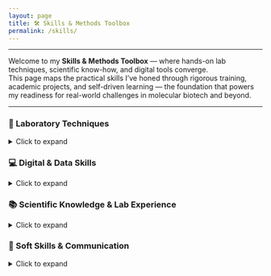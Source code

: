 ```yaml
---
layout: page
title: 🛠️ Skills & Methods Toolbox
permalink: /skills/
---
```

---

Welcome to my **Skills & Methods Toolbox** — where hands-on lab techniques, scientific know-how, and digital tools converge.  
This page maps the practical skills I’ve honed through rigorous training, academic projects, and self-driven learning — the foundation that powers my readiness for real-world challenges in molecular biotech and beyond.

---

### 🔬 Laboratory Techniques

<details>
<summary> Click to expand </summary>
<br>

**Molecular Biology:**  
PCR (endpoint & genotyping) · DNA/RNA extraction · Plasmid preparation · Molecular cloning (incl. SnapGene in silico design) · Gel electrophoresis · Nucleic acid quantification  

**Protein Biochemistry:**  
SDS-PAGE · Western blotting · Protein expression & purification (His-tag / affinity chromatography) · Enzyme assays & kinetics  

**Cell Culture & Handling:**  
Mammalian & bacterial cell culture (2D monolayers & 3D organoids) · Routine cell culture techniques (splitting, cryopreservation, cell counting) · Transfection  

**Immunostaining & Microscopy:**  
Immunofluorescence (IF) staining · Immunohistochemistry (IHC) · Confocal microscopy  

**Microbiology:**  
Bacterial cultivation · Antibiotic resistance testing · Aseptic & sterile techniques  

**Analytical & Chemical Methods:**  
Chromatography (HPLC, TLC) · Buffer preparation · pH measurement · Titration  

</details>


### 💻 Digital & Data Skills

<details>
<summary> Click to expand </summary>
<br>

- **Data Analysis**:
  - Excel (lab workflow calculations · reporting · QC), [Lab Tools Examples](https://dkMarina.github.io/assets/Lab_Tools/)
  - R / RStudio (ggplot2 · dplyr · tidyverse · data wrangling & visualization), 📁 See [Projects Page](projects.md) 
  - Python (BioPython · DNA sequence scripting), 📁 See [Projects Page](projects.md) 
  - ImageJ & Fiji (image analysis)
  - LaTeX & Markdown (scientific writing & formatting)
  - Git & GitHub (version control, collaboration)
 

- **Bioinformatics**:
  - BLAST · Sequence alignment · Primer design basics

- **LIMS-style Data Tracking**:  
  - Created a lightweight metadata tracker in R to organize lab samples and experimental variables (📁 see [Project Page](projects.md))
</details>


### 📚  Scientific Knowledge & Lab Experience

<details>
<summary> Click to expand </summary>
<br>

- Gene expression regulation · Transcription factors · PCR genotyping
- Autophagy pathways · Nutrient signaling · Starvation models
- Transgenic animal models (e.g., tf-LC3 mouse for autophagy monitoring)
- Familiar with experimental controls · Troubleshooting lab protocols
- Fluent understanding of biosafety · Sample documentation · Quality standards

</details>

### 🎨 Soft Skills & Communication
<details>
<summary> Click to expand </summary>
<br>

- Fluent in **English** and **German** · Native **Ukrainian** / **Russian**
- B2-level **Turkish**, basic **French**
- Strong **team collaboration** · Excellent **communication** skills
- High attention to detail · Analytical mindset · Fast learner
- Experienced in **scientific writing**, data presentation, and tutoring
</details>



